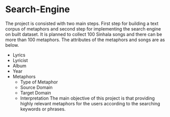 # Search-Engine

The project is consisted with two main steps. First step for building a text corpus of metaphors and second step for implementing the search engine on built dataset.
It is planned to collect 100 Sinhala songs and there can be more than 100 metaphors. The attributes of the metaphors and songs are as below.
* Lyrics
* Lyricist
* Album
* Year
* Metaphors
  * Type of Metaphor
  * Source Domain
  * Target Domain
  * Interpretation
The main objective of this project is that providing highly relevant metaphors for the users according to the searching keywords or phrases.
